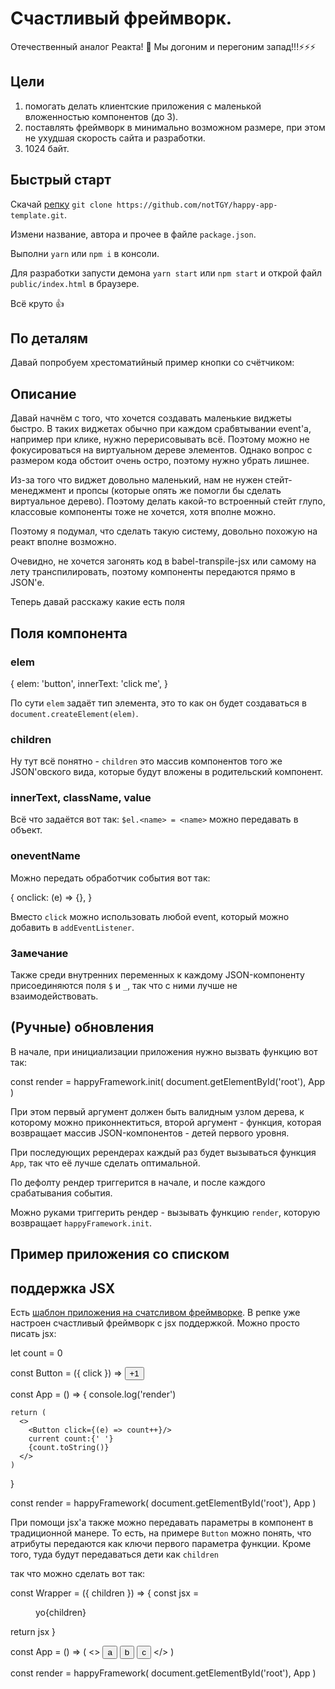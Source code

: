 <link rel="stylesheet" href="./styles.css"/>

# Счастливый фреймворк.

Отечественный аналог Реакта! 🚀
Мы догоним и перегоним запад!!!⚡⚡⚡

## Цели

1. помогать делать клиентские приложения с маленькой вложенностью компонентов (до 3).
2. поставлять фреймворк в минимально возможном размере, при этом не ухудшая скорость сайта и разработки.
3. 1024 байт.


## Быстрый старт

Скачай [репку](https://github.com/notTGY/happy-app-template)
`git clone https://github.com/notTGY/happy-app-template.git`.

Измени название, автора и прочее в файле `package.json`.

Выполни `yarn` или `npm i` в консоли.

Для разработки запусти демона `yarn start` или `npm start` и открой файл `public/index.html` в браузере.

Всё круто 👍


## По деталям

Давай попробуем хрестоматийный пример кнопки со счётчиком:

  <div id="root"></div>
  <script src="./index.js"></script>
  <script>
  /**
   * Обычная JavaScript переменная (не прокси)
   */
  let count = 0
  /**
   * Рендер-функция приложения
   */
  const App = () => {
    /**
     * Триггерится каждый ререндер
     */
    console.log('render')
    /**
     * Возвращаем представление DOM дерева в JSON'е
     */
    return [
      {
        /**
         * Можно задавать тип HTML элемента через elem
         */
        elem: 'button',
        innerText: '+1',
        /**
         * event handler'ы
         */
        onclick: (e) => count++,
      },
      /**
       * Можно задавать элемент строкой. Тип фолбечится на 'span'
       */
      'current count: ',
      /**
       * Естественно, можно обращаться к переменным
       */
      count.toString(),
    ]
  }
  /**
   * Вот так происходит инициализация приложения
   */
  const render = happyFramework.init(
    document.getElementById('root'), App
  )
  </script>

## Описание

Давай начнём с того, что хочется создавать маленькие виджеты быстро.
В таких виджетах обычно при каждом срабвтывании event'а, например при клике,
нужно перерисовывать всё. Поэтому можно не фокусироваться на виртуальном дереве элементов.
Однако вопрос с размером кода обстоит очень остро, поэтому нужно убрать лишнее.

Из-за того что виджет довольно маленький, нам не нужен стейт-менеджмент и пропсы
(которые опять же помогли бы сделать виртуальное дерево).
Поэтому делать какой-то встроенный стейт глупо,
классовые компоненты тоже не хочется, хотя вполне можно.

Поэтому я подумал, что сделать такую систему, довольно похожую на реакт вполне возможно.

Очевидно, не хочется загонять код в babel-transpile-jsx или самому на лету транспилировать, поэтому
компоненты передаются прямо в JSON'е.

Теперь давай расскажу какие есть поля

## Поля компонента

### elem

  {
    elem: 'button',
    innerText: 'click me',
  }

По сути `elem` задаёт тип элемента, это то как он будет создаваться в 
`document.createElement(elem)`.


### children

Ну тут всё понятно - `children` это массив компонентов того же JSON'овского вида,
которые будут вложены в родительский компонент.

### innerText, className, value

Всё что задаётся вот так: `$el.<name> = <name>` можно передавать в объект.

### oneventName

Можно передать обработчик события вот так:

  {
    onclick: (e) => {},
  }

Вместо `click` можно использовать любой event, который можно добавить в `addEventListener`.

### Замечание

Также среди внутренних переменных к каждому JSON-компоненту присоединяются поля `$` и `_`, так что с ними лучше не взаимодействовать.

## (Ручные) обновления

В начале, при инициализации приложения нужно вызвать функцию вот так:

  const render = happyFramework.init(
    document.getElementById('root'),
    App
  )

При этом первый аргумент должен быть валидным узлом дерева, к которому можно приконнектиться, второй аргумент - функция, которая возвращает массив JSON-компонентов - детей первого уровня.

При последующих ререндерах каждый раз будет вызываться функция `App`, так что её лучше сделать оптимальной.

По дефолту рендер триггерится в начале, и после каждого срабатывания события.

Можно руками триггерить рендер - вызывать функцию `render`, которую возвращает `happyFramework.init`.

## Пример приложения со списком

  <div id=root />
  <script src="./index.js"></script>
  <script>
  const names = []
  for (let i = 0; i < 10; i++) {
    names.push({val: 'name' + i, checked: false})
  }
  let value = ''
  const Form = () => [
    {
      elem: 'input',
      value,
      onchange: e => {
        value = e.target.value
      },
    },
    {
      elem: 'button',
      innerText: 'add',
      onclick: (e) => {
        names.push({
          val: value,
          checked: false,
        })
        value = ''
      }
    }
  ]
  const Name = (name, i) => ({
    innerText: name.val,
    className: name.checked ? 'text-red' : '',
    onmouseover: (e) => {
      names[i] = {
        val: name.val, checked: !name.checked
      }
    }
  })
  const List = () => {
    return {
      children: names.map(Name)
    }
  }
  const App = () => {
    console.log('render')
    return [
      ...Form(),
      List(),
      {
        elem: 'style',
        innerText: '.text-red { color: red }',
      }
    ]
  }
  happyFramework.init(document.getElementById('root'), App)
  </script>


## поддержка JSX
Есть [шаблон приложения на счатсливом фреймворке](https://github.com/notTGY/happy-app-template). В репке уже настроен
счастливый фреймворк с jsx поддержкой. Можно просто писать jsx:


  let count = 0
  
  const Button = ({ click }) => <button click={click}>+1</button>
    
  const App = () => {
    console.log('render')
    
    return (
      <>
        <Button click={(e) => count++}/>
        current count:{' '}
        {count.toString()}
      </>
    )
  }
  
  
  const render = happyFramework(
    document.getElementById('root'), App
  )

При помощи jsx'а также можно передавать параметры в компонент в традиционной манере.
То есть, на примере `Button` можно понять, что атрибуты передаются как ключи первого параметра функции.
Кроме того, туда будут передаваться дети как `children`

так что можно сделать вот так:

  const Wrapper = ({ children }) => {
    const jsx = <menu>yo{children}</menu>
    return jsx
  }
  
  const App = () => (
    <>
      <Wrapper>
        <button>a</button>
        <button>b</button>
        <button>c</button>
      </Wrapper>
    </>
  )
  
  const render = happyFramework(
    document.getElementById('root'), App
  )


